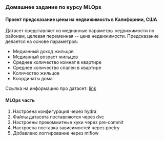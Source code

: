 ### Домашнее задание по курсу MLOps
#### Проект предсказание цены на недвижимость в Калифорнии, США
Датасет представляет из медианные параметры недвижимости по районам, целевая переменная -- цена недвижимости.
Предсказание делается на основе параметров:
 - Медианный доход жильцов
 - Медианный возраст жильцов
 - Среднее количество комнат в квартире
 - Среднее количество спален в квартире
 - Количество жильцов
 - Координаты дома

Ссылка на информацию про датасет: [link](https://www.dcc.fc.up.pt/~ltorgo/Regression/cal_housing.html)

#### MLOps часть
1. Настроена конфигурация через hydra
2. Файлы датасета поставляются через dvc
3. Настроены прекоммитные хуки через pre-commit
4. Настроена поставка зависимостей через poetry
5. Добавлено логгирование через mlflow 
